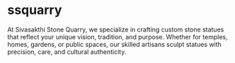 # ssquarry
At Sivasakthi Stone Quarry, we specialize in crafting custom stone statues that reflect your unique vision, tradition, and purpose. Whether for temples, homes, gardens, or public spaces, our skilled artisans sculpt statues with precision, care, and cultural authenticity.
